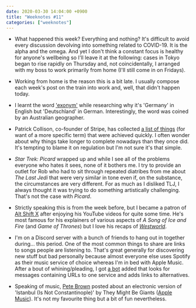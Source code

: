 ```yaml
---
date: 2020-03-30 14:04:00 +0900
title: "Weeknotes #11"
categories: ["weeknotes"]
---
```


- What happened this week? Everything and nothing? It's difficult to avoid every discussion devolving into something related to COVID-19. It is the alpha and the omega. And yet I don't think a constant focus is healthy for anyone's wellbeing so I'll leave it at the following: cases in Tokyo began to rise rapidly on Thursday and, not coincidentally, I arranged with my boss to work primarily from home (I'll still come in on Fridays).

- Working from home is the reason this is a bit late. I usually compose each week's post on the train into work and, well, that didn't happen today.

- I learnt the word ['exonym'](https://en.wikipedia.org/wiki/Exonym_and_endonym) while researching why it's 'Germany' in English but 'Deutschland' in German. Interestingly, the word was coined by an Australian geographer.

- Patrick Collison, co-founder of Stripe, has collected [a list of things](https://patrickcollison.com/fast) (for want of a more specific term) that were achieved quickly. I often wonder about why things take longer to complete nowadays than they once did. It's tempting to blame it on regulation but I'm not sure it's that simple.

- _Star Trek: Picard_ wrapped up and while I see all of the problems everyone who hates it sees, none of it bothers me. I try to provide an outlet for Rob who had to sit through repeated diatribes from me about _The Last Jedi_ that were very similar in tone even if, on the substance, the circumstances are very different. For as much as I disliked TLJ, I always thought it was trying to do something artistically challenging. That's not the case with _Picard_.

- Strictly speaking this is from the week before, but I became a patron of [Alt Shift X](https://www.patreon.com/AltShiftX) after enjoying his YouTube videos for quite some time. He's most famous for his explainers of various aspects of _A Song of Ice and Fire_ (and _Game of Thrones_) but I love his recaps of [_Westworld_](https://www.youtube.com/playlist?list=PLn6yDpEottdjfBvPI2xNfCWSaRiaAtEFU).

- I'm on a Discord server with a bunch of friends to hang out in together during… this period. One of the most common things to share are links to songs people are listening to. That's great generally for discovering new stuff but bad personally because almost everyone else uses Spotify as their music service of choice whereas I'm in bed with Apple Music. After a bout of whining/pleading, I got [a bot](https://github.com/Puffycheeses/wrenBot) added that looks for messages containing URLs to one service and adds links to alternatives.

- Speaking of music, [Pete Brown](http://explodingcomma.com/2020/03/22/3036/) posted about an electronic version of 'Istanbul (Is Not Constantinople)' by They Might Be Giants ([Apple Music](https://music.apple.com/us/album/electronic-istanbul-not-constantinople/646963371?i=646963506)). It's not my favourite thing but a  bit of fun nevertheless.
